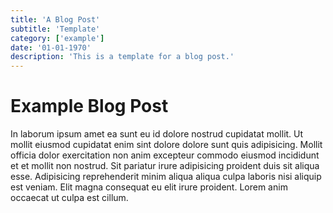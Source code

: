 ```yaml
---
title: 'A Blog Post'
subtitle: 'Template'
category: ['example']
date: '01-01-1970'
description: 'This is a template for a blog post.'
---
```


# Example Blog Post

In laborum ipsum amet ea sunt eu id dolore nostrud cupidatat mollit. Ut mollit eiusmod cupidatat enim sint dolore dolore sunt quis adipisicing. Mollit officia dolor exercitation non anim excepteur commodo eiusmod incididunt et et mollit non nostrud. Sit pariatur irure adipisicing proident duis sit aliqua esse. Adipisicing reprehenderit minim aliqua aliqua culpa laboris nisi aliquip est veniam. Elit magna consequat eu elit irure proident. Lorem anim occaecat ut culpa est cillum.
